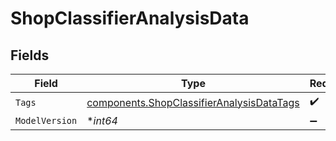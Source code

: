 # ShopClassifierAnalysisData


## Fields

| Field                                                                                                  | Type                                                                                                   | Required                                                                                               | Description                                                                                            | Example                                                                                                |
| ------------------------------------------------------------------------------------------------------ | ------------------------------------------------------------------------------------------------------ | ------------------------------------------------------------------------------------------------------ | ------------------------------------------------------------------------------------------------------ | ------------------------------------------------------------------------------------------------------ |
| `Tags`                                                                                                 | [components.ShopClassifierAnalysisDataTags](../../models/components/shopclassifieranalysisdatatags.md) | :heavy_check_mark:                                                                                     | N/A                                                                                                    |                                                                                                        |
| `ModelVersion`                                                                                         | **int64*                                                                                               | :heavy_minus_sign:                                                                                     | N/A                                                                                                    | 1                                                                                                      |